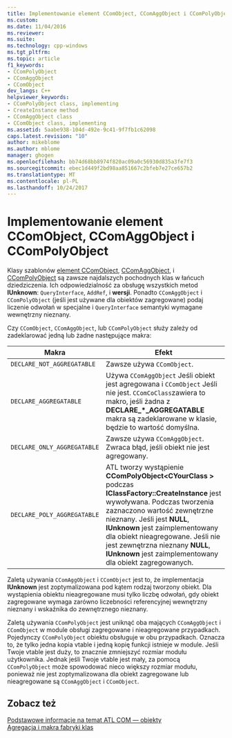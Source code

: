 ```yaml
---
title: Implementowanie element CComObject, CComAggObject i CComPolyObject | Dokumentacja firmy Microsoft
ms.custom: 
ms.date: 11/04/2016
ms.reviewer: 
ms.suite: 
ms.technology: cpp-windows
ms.tgt_pltfrm: 
ms.topic: article
f1_keywords:
- CComPolyObject
- CComAggObject
- CComObject
dev_langs: C++
helpviewer_keywords:
- CComPolyObject class, implementing
- CreateInstance method
- CComAggObject class
- CComObject class, implementing
ms.assetid: 5aabe938-104d-492e-9c41-9f7fb1c62098
caps.latest.revision: "10"
author: mikeblome
ms.author: mblome
manager: ghogen
ms.openlocfilehash: bb74d68bb8974f820ac09a0c56930d835a3fe7f3
ms.sourcegitcommit: ebec1d449f2bd98aa851667c2bfeb7e27ce657b2
ms.translationtype: MT
ms.contentlocale: pl-PL
ms.lasthandoff: 10/24/2017
---
```

# <a name="implementing-ccomobject-ccomaggobject-and-ccompolyobject"></a>Implementowanie element CComObject, CComAggObject i CComPolyObject
Klasy szablonów [element CComObject](../atl/reference/ccomobject-class.md), [CComAggObject](../atl/reference/ccomaggobject-class.md), i [CComPolyObject](../atl/reference/ccompolyobject-class.md) są zawsze najdalszych pochodnych klas w łańcuch dziedziczenia. Ich odpowiedzialność za obsługę wszystkich metod **IUnknown**: `QueryInterface`, `AddRef`, i **wersji**. Ponadto `CComAggObject` i `CComPolyObject` (jeśli jest używane dla obiektów zagregowane) podaj liczenie odwołań w specjalne i `QueryInterface` semantyki wymagane wewnętrzny nieznany.  
  
 Czy `CComObject`, `CComAggObject`, lub `CComPolyObject` służy zależy od zadeklarować jedną lub żadne następujące makra:  
  
|Makra|Efekt|  
|-----------|------------|  
|`DECLARE_NOT_AGGREGATABLE`|Zawsze używa `CComObject`.|  
|`DECLARE_AGGREGATABLE`|Używa `CComAggObject` Jeśli obiekt jest agregowana i `CComObject` Jeśli nie jest. `CComCoClass`zawiera to makro, jeśli żadna z **DECLARE_\*_AGGREGATABLE** makra są zadeklarowane w klasie, będzie to wartość domyślna.|  
|`DECLARE_ONLY_AGGREGATABLE`|Zawsze używa `CComAggObject`. Zwraca błąd, jeśli obiekt nie jest agregowany.|  
|`DECLARE_POLY_AGGREGATABLE`|ATL tworzy wystąpienie **CComPolyObject\<CYourClass >** podczas **IClassFactory::CreateInstance** jest wywoływana. Podczas tworzenia zaznaczono wartość zewnętrzne nieznany. Jeśli jest **NULL**, **IUnknown** jest zaimplementowany dla obiekt nieagregowane. Jeśli nie jest zewnętrzna nieznany **NULL**, **IUnknown** jest zaimplementowany dla obiekt zagregowanych.|  
  
 Zaletą używania `CComAggObject` i `CComObject` jest to, że implementacja **IUnknown** jest zoptymalizowana pod kątem rodzaj tworzony obiekt. Dla wystąpienia obiektu nieagregowane musi tylko liczbę odwołań, gdy obiekt zagregowane wymaga zarówno liczebności referencyjnej wewnętrzny nieznany i wskaźnika do zewnętrznego nieznany.  
  
 Zaletą używania `CComPolyObject` jest uniknąć oba mających `CComAggObject` i `CComObject` w module obsługi zagregowane i nieagregowane przypadkach. Pojedynczy `CComPolyObject` obiektu obsługuje w obu przypadkach. Oznacza to, że tylko jedna kopia vtable i jedną kopię funkcji istnieje w module. Jeśli Twoje vtable jest duży, to znacznie zmniejszyć rozmiar modułu użytkownika. Jednak jeśli Twoje vtable jest mały, za pomocą `CComPolyObject` może spowodować nieco większy rozmiar modułu, ponieważ nie jest zoptymalizowana dla obiekt zagregowane lub nieagregowane są `CComAggObject` i `CComObject`.  
  
## <a name="see-also"></a>Zobacz też  
 [Podstawowe informacje na temat ATL COM — obiekty](../atl/fundamentals-of-atl-com-objects.md)   
 [Agregacja i makra fabryki klas](../atl/reference/aggregation-and-class-factory-macros.md)

